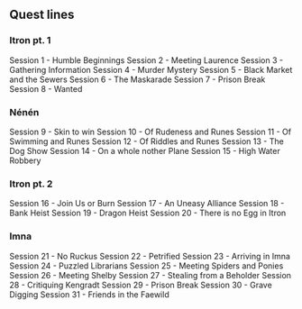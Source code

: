 ## Quest lines

### Itron pt. 1

Session 1 - Humble Beginnings
Session 2 - Meeting Laurence
Session 3 - Gathering Information
Session 4 - Murder Mystery
Session 5 - Black Market and the Sewers
Session 6 - The Maskarade
Session 7 - Prison Break
Session 8 - Wanted

### Nénén

Session 9 - Skin to win
Session 10 - Of Rudeness and Runes
Session 11 - Of Swimming and Runes
Session 12 - Of Riddles and Runes
Session 13 - The Dog Show
Session 14 - On a whole nother Plane
Session 15 - High Water Robbery

### Itron pt. 2

Session 16 - Join Us or Burn
Session 17 - An Uneasy Alliance
Session 18 - Bank Heist
Session 19 - Dragon Heist
Session 20 - There is no Egg in Itron

### Imna

Session 21 - No Ruckus
Session 22 - Petrified
Session 23 - Arriving in Imna
Session 24 - Puzzled Librarians
Session 25 - Meeting Spiders and Ponies
Session 26 - Meeting Shelby
Session 27 - Stealing from a Beholder
Session 28 - Critiquing Kengradt
Session 29 - Prison Break
Session 30 - Grave Digging
Session 31 - Friends in the Faewild  
